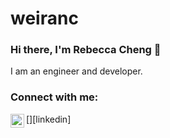 # weiranc

### Hi there, I'm Rebecca Cheng 👋

I am an engineer and developer.

### Connect with me:

[<img align="left" alt="LinkedIn" width="22px" src="https://cdn.jsdelivr.net/npm/simple-icons@v3/icons/linkedin.svg" />][linkedin]

<br />
